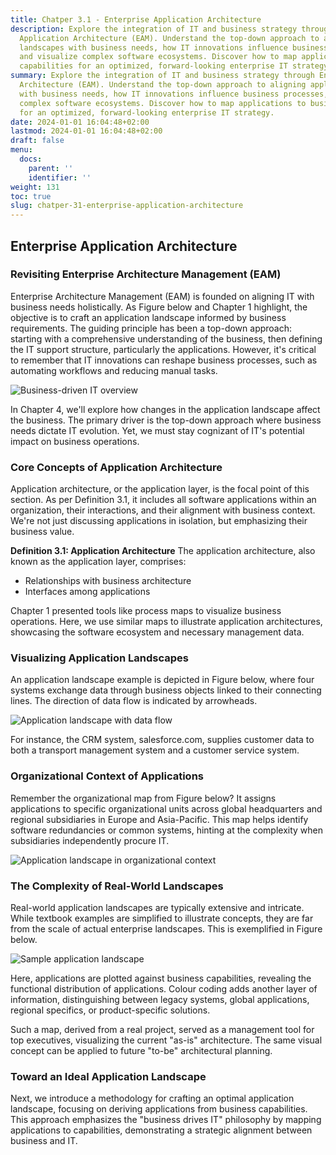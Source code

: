 ```yaml
---
title: Chatper 3.1 - Enterprise Application Architecture
description: Explore the integration of IT and business strategy through Enterprise
  Application Architecture (EAM). Understand the top-down approach to aligning application
  landscapes with business needs, how IT innovations influence business processes,
  and visualize complex software ecosystems. Discover how to map applications to business
  capabilities for an optimized, forward-looking enterprise IT strategy.
summary: Explore the integration of IT and business strategy through Enterprise Application
  Architecture (EAM). Understand the top-down approach to aligning application landscapes
  with business needs, how IT innovations influence business processes, and visualize
  complex software ecosystems. Discover how to map applications to business capabilities
  for an optimized, forward-looking enterprise IT strategy.
date: 2024-01-01 16:04:48+02:00
lastmod: 2024-01-01 16:04:48+02:00
draft: false
menu:
  docs:
    parent: ''
    identifier: ''
weight: 131
toc: true
slug: chatper-31-enterprise-application-architecture
---
```



## Enterprise Application Architecture

### Revisiting Enterprise Architecture Management (EAM)

Enterprise Architecture Management (EAM) is founded on aligning IT with business needs holistically. As Figure below and Chapter 1 highlight, the objective is to craft an application landscape informed by business requirements. The guiding principle has been a top-down approach: starting with a comprehensive understanding of the business, then defining the IT support structure, particularly the applications. However, it's critical to remember that IT innovations can reshape business processes, such as automating workflows and reducing manual tasks.

![Business-driven IT overview](https://cdn.sa.net/2024/02/05/yUfZ9SPK82bnGpY.png)

In Chapter 4, we'll explore how changes in the application landscape affect the business. The primary driver is the top-down approach where business needs dictate IT evolution. Yet, we must stay cognizant of IT's potential impact on business operations.

### Core Concepts of Application Architecture
Application architecture, or the application layer, is the focal point of this section. As per Definition 3.1, it includes all software applications within an organization, their interactions, and their alignment with business context. We're not just discussing applications in isolation, but emphasizing their business value.

**Definition 3.1: Application Architecture**
The application architecture, also known as the application layer, comprises:

- Relationships with business architecture
- Interfaces among applications

Chapter 1 presented tools like process maps to visualize business operations. Here, we use similar maps to illustrate application architectures, showcasing the software ecosystem and necessary management data.

### Visualizing Application Landscapes
An application landscape example is depicted in Figure below, where four systems exchange data through business objects linked to their connecting lines. The direction of data flow is indicated by arrowheads.

![Application landscape with data flow](https://cdn.sa.net/2024/02/05/Txp8hXnSRQHB3j2.png)

For instance, the CRM system, salesforce.com, supplies customer data to both a transport management system and a customer service system.

### Organizational Context of Applications

Remember the organizational map from Figure below? It assigns applications to specific organizational units across global headquarters and regional subsidiaries in Europe and Asia-Pacific. This map helps identify software redundancies or common systems, hinting at the complexity when subsidiaries independently procure IT.

![Application landscape in organizational context](https://cdn.sa.net/2024/02/05/LbmUd7NErJgx21q.png)

### The Complexity of Real-World Landscapes
Real-world application landscapes are typically extensive and intricate. While textbook examples are simplified to illustrate concepts, they are far from the scale of actual enterprise landscapes. This is exemplified in Figure below.

![Sample application landscape](https://cdn.sa.net/2024/02/05/EeCNfbpiwOUlvFG.png)

Here, applications are plotted against business capabilities, revealing the functional distribution of applications. Colour coding adds another layer of information, distinguishing between legacy systems, global applications, regional specifics, or product-specific solutions.

Such a map, derived from a real project, served as a management tool for top executives, visualizing the current "as-is" architecture. The same visual concept can be applied to future "to-be" architectural planning.

### Toward an Ideal Application Landscape
Next, we introduce a methodology for crafting an optimal application landscape, focusing on deriving applications from business capabilities. This approach emphasizes the "business drives IT" philosophy by mapping applications to capabilities, demonstrating a strategic alignment between business and IT.